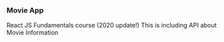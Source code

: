 ### Movie App

React JS Fundamentals course (2020 update!)
This is including API about Movie Information
